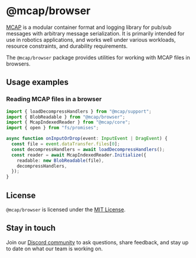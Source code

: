 # @mcap/browser

[MCAP](https://mcap.dev/) is a modular container format and logging library for pub/sub messages with arbitrary message serialization. It is primarily intended for use in robotics applications, and works well under various workloads, resource constraints, and durability requirements.

The `@mcap/browser` package provides utilities for working with MCAP files in browsers.

## Usage examples

### Reading MCAP files in a browser

```ts
import { loadDecompressHandlers } from "@mcap/support";
import { BlobReadable } from "@mcap/browser";
import { McapIndexedReader } from "@mcap/core";
import { open } from "fs/promises";

async function onInputOrDrop(event: InputEvent | DragEvent) {
  const file = event.dataTransfer.files[0];
  const decompressHandlers = await loadDecompressHandlers();
  const reader = await McapIndexedReader.Initialize({
    readable: new BlobReadable(file),
    decompressHandlers,
  });
}
```

## License

`@mcap/browser` is licensed under the [MIT License](https://opensource.org/licenses/MIT).

## Stay in touch

Join our [Discord community](https://foxglove.dev/chat) to ask questions, share feedback, and stay up to date on what our team is working on.
